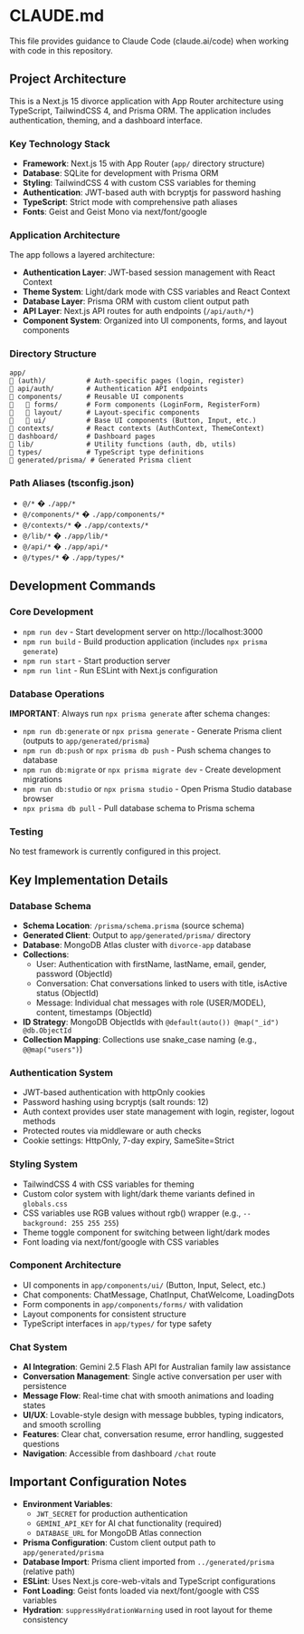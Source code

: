 # CLAUDE.md

This file provides guidance to Claude Code (claude.ai/code) when working with code in this repository.

## Project Architecture

This is a Next.js 15 divorce application with App Router architecture using TypeScript, TailwindCSS 4, and Prisma ORM. The application includes authentication, theming, and a dashboard interface.

### Key Technology Stack
- **Framework**: Next.js 15 with App Router (`app/` directory structure)
- **Database**: SQLite for development with Prisma ORM
- **Styling**: TailwindCSS 4 with custom CSS variables for theming
- **Authentication**: JWT-based auth with bcryptjs for password hashing
- **TypeScript**: Strict mode with comprehensive path aliases
- **Fonts**: Geist and Geist Mono via next/font/google

### Application Architecture
The app follows a layered architecture:
- **Authentication Layer**: JWT-based session management with React Context
- **Theme System**: Light/dark mode with CSS variables and React Context
- **Database Layer**: Prisma ORM with custom client output path
- **API Layer**: Next.js API routes for auth endpoints (`/api/auth/*`)
- **Component System**: Organized into UI components, forms, and layout components

### Directory Structure
```
app/
   (auth)/          # Auth-specific pages (login, register)
   api/auth/        # Authentication API endpoints
   components/      # Reusable UI components
      forms/       # Form components (LoginForm, RegisterForm)
      layout/      # Layout-specific components
      ui/          # Base UI components (Button, Input, etc.)
   contexts/        # React contexts (AuthContext, ThemeContext)
   dashboard/       # Dashboard pages
   lib/             # Utility functions (auth, db, utils)
   types/           # TypeScript type definitions
   generated/prisma/ # Generated Prisma client
```

### Path Aliases (tsconfig.json)
- `@/*` � `./app/*`
- `@/components/*` � `./app/components/*`
- `@/contexts/*` � `./app/contexts/*`
- `@/lib/*` � `./app/lib/*`
- `@/api/*` � `./app/api/*`
- `@/types/*` � `./app/types/*`

## Development Commands

### Core Development
- `npm run dev` - Start development server on http://localhost:3000
- `npm run build` - Build production application (includes `npx prisma generate`)
- `npm run start` - Start production server
- `npm run lint` - Run ESLint with Next.js configuration

### Database Operations
**IMPORTANT**: Always run `npx prisma generate` after schema changes:
- `npm run db:generate` or `npx prisma generate` - Generate Prisma client (outputs to `app/generated/prisma`)
- `npm run db:push` or `npx prisma db push` - Push schema changes to database
- `npm run db:migrate` or `npx prisma migrate dev` - Create development migrations
- `npm run db:studio` or `npx prisma studio` - Open Prisma Studio database browser
- `npx prisma db pull` - Pull database schema to Prisma schema

### Testing
No test framework is currently configured in this project.

## Key Implementation Details

### Database Schema
- **Schema Location**: `/prisma/schema.prisma` (source schema)
- **Generated Client**: Output to `app/generated/prisma/` directory
- **Database**: MongoDB Atlas cluster with `divorce-app` database
- **Collections**: 
  - User: Authentication with firstName, lastName, email, gender, password (ObjectId)
  - Conversation: Chat conversations linked to users with title, isActive status (ObjectId)
  - Message: Individual chat messages with role (USER/MODEL), content, timestamps (ObjectId)
- **ID Strategy**: MongoDB ObjectIds with `@default(auto()) @map("_id") @db.ObjectId`
- **Collection Mapping**: Collections use snake_case naming (e.g., `@@map("users")`)

### Authentication System
- JWT-based authentication with httpOnly cookies
- Password hashing using bcryptjs (salt rounds: 12)
- Auth context provides user state management with login, register, logout methods
- Protected routes via middleware or auth checks
- Cookie settings: HttpOnly, 7-day expiry, SameSite=Strict

### Styling System
- TailwindCSS 4 with CSS variables for theming
- Custom color system with light/dark theme variants defined in `globals.css`
- CSS variables use RGB values without rgb() wrapper (e.g., `--background: 255 255 255`)
- Theme toggle component for switching between light/dark modes
- Font loading via next/font/google with CSS variables

### Component Architecture
- UI components in `app/components/ui/` (Button, Input, Select, etc.)
- Chat components: ChatMessage, ChatInput, ChatWelcome, LoadingDots
- Form components in `app/components/forms/` with validation
- Layout components for consistent structure
- TypeScript interfaces in `app/types/` for type safety

### Chat System
- **AI Integration**: Gemini 2.5 Flash API for Australian family law assistance
- **Conversation Management**: Single active conversation per user with persistence
- **Message Flow**: Real-time chat with smooth animations and loading states
- **UI/UX**: Lovable-style design with message bubbles, typing indicators, and smooth scrolling
- **Features**: Clear chat, conversation resume, error handling, suggested questions
- **Navigation**: Accessible from dashboard `/chat` route

## Important Configuration Notes

- **Environment Variables**: 
  - `JWT_SECRET` for production authentication
  - `GEMINI_API_KEY` for AI chat functionality (required)
  - `DATABASE_URL` for MongoDB Atlas connection
- **Prisma Configuration**: Custom client output path to `app/generated/prisma`
- **Database Import**: Prisma client imported from `../generated/prisma` (relative path)
- **ESLint**: Uses Next.js core-web-vitals and TypeScript configurations  
- **Font Loading**: Geist fonts loaded via next/font/google with CSS variables
- **Hydration**: `suppressHydrationWarning` used in root layout for theme consistency